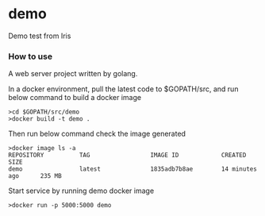 # demo
 Demo test from Iris

### How to use
A web server project written by golang.

In a docker environment, pull the latest code to $GOPATH/src, and run below command to build a docker image
```console
>cd $GOPATH/src/demo
>docker build -t demo .
```
Then run below command check the image generated
```console
>docker image ls -a
REPOSITORY          TAG                 IMAGE ID            CREATED             SIZE
demo                latest              1835adb7b8ae        14 minutes ago      235 MB
```
Start service by running demo docker image
```console
>docker run -p 5000:5000 demo
```
